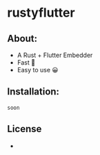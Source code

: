 # rustyflutter

## About:
- A Rust + Flutter Embedder
- Fast 🚀
- Easy to use 😀

## Installation:
```
soon
```


## License
- 